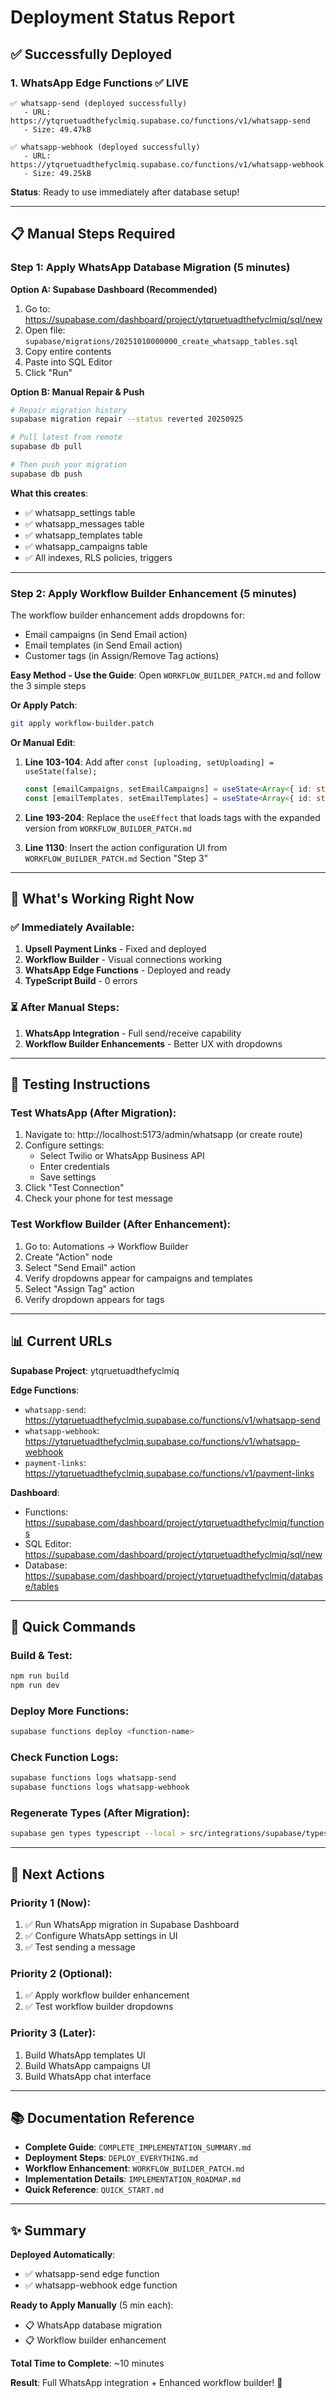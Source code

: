# Deployment Status Report

## ✅ Successfully Deployed

### 1. WhatsApp Edge Functions ✅ LIVE
```
✅ whatsapp-send (deployed successfully)
   - URL: https://ytqruetuadthefyclmiq.supabase.co/functions/v1/whatsapp-send
   - Size: 49.47kB
   
✅ whatsapp-webhook (deployed successfully)
   - URL: https://ytqruetuadthefyclmiq.supabase.co/functions/v1/whatsapp-webhook
   - Size: 49.25kB
```

**Status**: Ready to use immediately after database setup!

---

## 📋 Manual Steps Required

### Step 1: Apply WhatsApp Database Migration (5 minutes)

**Option A: Supabase Dashboard (Recommended)**
1. Go to: https://supabase.com/dashboard/project/ytqruetuadthefyclmiq/sql/new
2. Open file: `supabase/migrations/20251010000000_create_whatsapp_tables.sql`
3. Copy entire contents
4. Paste into SQL Editor
5. Click "Run"

**Option B: Manual Repair & Push**
```bash
# Repair migration history
supabase migration repair --status reverted 20250925

# Pull latest from remote
supabase db pull

# Then push your migration
supabase db push
```

**What this creates**:
- ✅ whatsapp_settings table
- ✅ whatsapp_messages table
- ✅ whatsapp_templates table
- ✅ whatsapp_campaigns table
- ✅ All indexes, RLS policies, triggers

---

### Step 2: Apply Workflow Builder Enhancement (5 minutes)

The workflow builder enhancement adds dropdowns for:
- Email campaigns (in Send Email action)
- Email templates (in Send Email action)  
- Customer tags (in Assign/Remove Tag actions)

**Easy Method - Use the Guide**:
Open `WORKFLOW_BUILDER_PATCH.md` and follow the 3 simple steps

**Or Apply Patch**:
```bash
git apply workflow-builder.patch
```

**Or Manual Edit**:
1. **Line 103-104**: Add after `const [uploading, setUploading] = useState(false);`
   ```typescript
   const [emailCampaigns, setEmailCampaigns] = useState<Array<{ id: string; name: string }>>([]);
   const [emailTemplates, setEmailTemplates] = useState<Array<{ id: string; name: string }>>([]);
   ```

2. **Line 193-204**: Replace the `useEffect` that loads tags with the expanded version from `WORKFLOW_BUILDER_PATCH.md`

3. **Line 1130**: Insert the action configuration UI from `WORKFLOW_BUILDER_PATCH.md` Section "Step 3"

---

## 🎯 What's Working Right Now

### ✅ Immediately Available:
1. **Upsell Payment Links** - Fixed and deployed
2. **Workflow Builder** - Visual connections working
3. **WhatsApp Edge Functions** - Deployed and ready
4. **TypeScript Build** - 0 errors

### ⏳ After Manual Steps:
1. **WhatsApp Integration** - Full send/receive capability
2. **Workflow Builder Enhancements** - Better UX with dropdowns

---

## 🧪 Testing Instructions

### Test WhatsApp (After Migration):
1. Navigate to: http://localhost:5173/admin/whatsapp (or create route)
2. Configure settings:
   - Select Twilio or WhatsApp Business API
   - Enter credentials
   - Save settings
3. Click "Test Connection"
4. Check your phone for test message

### Test Workflow Builder (After Enhancement):
1. Go to: Automations → Workflow Builder
2. Create "Action" node
3. Select "Send Email" action
4. Verify dropdowns appear for campaigns and templates
5. Select "Assign Tag" action
6. Verify dropdown appears for tags

---

## 📊 Current URLs

**Supabase Project**: ytqruetuadthefyclmiq

**Edge Functions**:
- `whatsapp-send`: https://ytqruetuadthefyclmiq.supabase.co/functions/v1/whatsapp-send
- `whatsapp-webhook`: https://ytqruetuadthefyclmiq.supabase.co/functions/v1/whatsapp-webhook
- `payment-links`: https://ytqruetuadthefyclmiq.supabase.co/functions/v1/payment-links

**Dashboard**:
- Functions: https://supabase.com/dashboard/project/ytqruetuadthefyclmiq/functions
- SQL Editor: https://supabase.com/dashboard/project/ytqruetuadthefyclmiq/sql/new
- Database: https://supabase.com/dashboard/project/ytqruetuadthefyclmiq/database/tables

---

## 📝 Quick Commands

### Build & Test:
```bash
npm run build
npm run dev
```

### Deploy More Functions:
```bash
supabase functions deploy <function-name>
```

### Check Function Logs:
```bash
supabase functions logs whatsapp-send
supabase functions logs whatsapp-webhook
```

### Regenerate Types (After Migration):
```bash
supabase gen types typescript --local > src/integrations/supabase/types.ts
```

---

## 🚀 Next Actions

### Priority 1 (Now):
1. ✅ Run WhatsApp migration in Supabase Dashboard
2. ✅ Configure WhatsApp settings in UI
3. ✅ Test sending a message

### Priority 2 (Optional):
1. ✅ Apply workflow builder enhancement
2. ✅ Test workflow builder dropdowns

### Priority 3 (Later):
1. Build WhatsApp templates UI
2. Build WhatsApp campaigns UI
3. Build WhatsApp chat interface

---

## 📚 Documentation Reference

- **Complete Guide**: `COMPLETE_IMPLEMENTATION_SUMMARY.md`
- **Deployment Steps**: `DEPLOY_EVERYTHING.md`
- **Workflow Enhancement**: `WORKFLOW_BUILDER_PATCH.md`
- **Implementation Details**: `IMPLEMENTATION_ROADMAP.md`
- **Quick Reference**: `QUICK_START.md`

---

## ✨ Summary

**Deployed Automatically**:
- ✅ whatsapp-send edge function
- ✅ whatsapp-webhook edge function

**Ready to Apply Manually** (5 min each):
- 📋 WhatsApp database migration
- 📋 Workflow builder enhancement

**Total Time to Complete**: ~10 minutes

**Result**: Full WhatsApp integration + Enhanced workflow builder! 🎉
